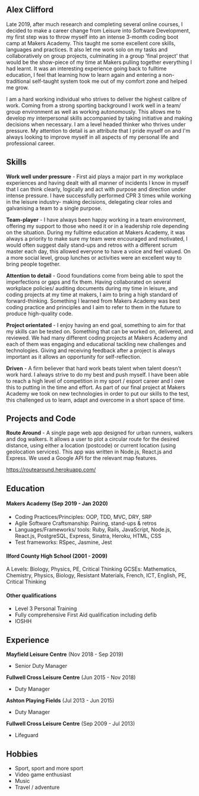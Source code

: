 ## Alex Clifford

Late 2019, after much research and completing several online courses, I decided to make a career change from Leisure into Software Development, my first step was to throw myself into an intense 3-month coding boot camp at Makers Academy. This taught me some excellent core skills, languages and practices. It also let me work solo on my tasks and collaboratively on group projects, culminating in a group 'final project' that would be the show-piece of my time at Makers pulling together everything I had learnt. It was an interesting experience going back to fulltime education, I feel that learning how to learn again and entering a non-traditional self-taught system took me out of my comfort zone and helped me grow.

I am a hard working individual who strives to deliver the highest calibre of work. Coming from a strong sporting background I work well in a team/ group environment as well as working autonomously. This allows me to develop my interpersonal skills accompanied by taking initiative and making decisions when necessary. I am a level headed thinker who thrives under pressure. My attention to detail is an attribute that I pride myself on and I'm always looking to improve myself in all aspects of my personal life and professional career.

## Skills

**Work well under pressure** - First aid plays a major part in my workplace experiences and having dealt with all manner of incidents I know in myself that I can think clearly, logically and act with purpose and direction under intense pressure. I have successfully performed CPR 3 times while working in the leisure industry- making decisions, delegating clear roles and galvanising a team to a single purpose.

**Team-player** - I have always been happy working in a team environment, offering my support to those who need it or in a leadership role depending on the situation. During my fulltime education at Makers Academy, it was always a priority to make sure my team were encouraged and motivated, I would often suggest daily stand-ups and retros with a different scrum master each day, this allowed everyone to have a voice and feel valued. On a more social level, group lunches or activities were an excellent way to bring people together.

**Attention to detail** - Good foundations come from being able to spot the imperfections or gaps and fix them. Having collaborated on several workplace policies/ auditing documents during my time in leisure, and coding projects at my time at makers, I aim to bring a high standard of forward-thinking. Something I learned from Makers Academy was best coding practice and principles and I aim to refer to them in the future to produce high-quality code. 

**Project orientated** - I enjoy having an end goal, something to aim for that my skills can be tested on. Something that can be worked on, delivered, and reviewed. We had many different coding projects at Makers Academy and each of them was engaging and educational tackling new challenges and technologies. Giving and receiving feedback after a project is always important as it allows an opportunity for self-reflection.

**Driven** - A firm believer that hard work beats talent when talent doesn't work hard. I always strive to do my best and push myself. I have been able to reach a high level of competition in my sport / esport career and I owe this to putting in the time and effort. As part of our final project at Makers Academy we took on new technologies in order to put our skills to the test, this challenged us to learn, adapt and overcome in a short space of time.

## Projects and Code

**Route Around** - A single page web app designed for urban runners, walkers and dog walkers. It allows a user to plot a circular route for the desired distance, using either a location (postcode) or current location (using geolocation services). This app was written in Node.js, React.js and Express. We used a Google API for the relevant map features.

https://routearound.herokuapp.com/

## Education

#### Makers Academy (Sep 2019 - Jan 2020)

- Coding Practices/Principles: OOP, TDD, MVC, DRY, SRP
- Agile Software Craftsmanship: Pairing, stand-ups & retros
- Languages/Frameworks/ tools: Ruby, Rails, JavaScript, Node.js, React.js, PostgreSQL, Express, Sinatra, Heroku, HTML, CSS
- Test frameworks: RSpec, Jasmine, Jest

#### Ilford County High School (2001 - 2009)

A Levels: Biology, Physics, PE, Critical Thinking
GCSEs: Mathematics, Chemistry, Physics, Biology, Resistant Materials, French, ICT, English, PE, Critical Thinking

#### Other qualifications

- Level 3 Personal Training
- Fully comprehensive First Aid qualification including defib
- IOSHH

## Experience

**Mayfield Leisure Centre**  (Nov 2018 - Sep 2019)
- Senior Duty Manager

**Fullwell Cross Leisure Centre** (Jun 2015 - Nov 2018)   
- Duty Manager

**Ashton Playing Fields**  (Jul 2013 - Jun 2015)
- Duty Manager

**Fullwell Cross Leisure Centre**  (Sep 2009 - Jul 2013)
- Lifeguard

## Hobbies

- Sport, sport and more sport
- Video game enthusiast
- Music
- Travel / adventure
